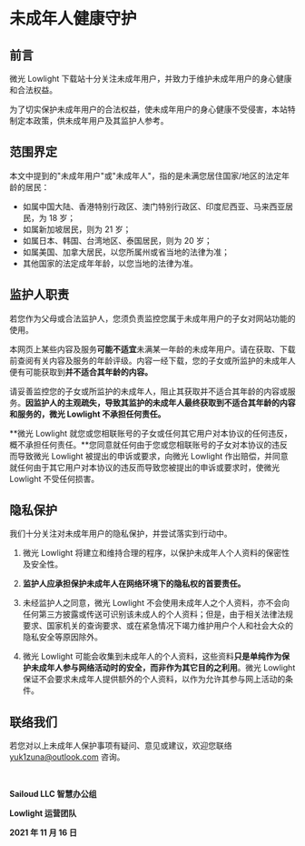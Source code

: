 # 未成年人健康守护

## 前言

微光 Lowlight 下载站十分关注未成年用户，并致力于维护未成年用户的身心健康和合法权益。

为了切实保护未成年用户的合法权益，使未成年用户的身心健康不受侵害，本站特制定本政策，供未成年用户及其监护人参考。

## 范围界定

本文中提到的"未成年用户"或"未成年人"，指的是未满您居住国家/地区的法定年龄的居民：

- 如属中国大陆、香港特别行政区、澳门特别行政区、印度尼西亚、马来西亚居民，为 18 岁；
- 如属新加坡居民，则为 21 岁；
- 如属日本、韩国、台湾地区、泰国居民，则为 20 岁；
- 如属美国、加拿大居民，以您所属州或省当地的法律为准；
- 其他国家的法定成年年龄，以您当地的法律为准。

## 监护人职责

若您作为父母或合法监护人，您须负责监控您属于未成年用户的子女对网站功能的使用。

本网页上某些内容及服务**可能不适宜**未满某一年龄的未成年用户。请在获取、下载前查阅有关内容及服务的年龄评级。内容一经下载，您的子女或所监护的未成年人便有可能获取到**并不适合其年龄的内容。**

请妥善监控您的子女或所监护的未成年人，阻止其获取并不适合其年龄的内容或服务。**因监护人的主观疏失，导致其监护的未成年人最终获取到不适合其年龄的内容和服务的，微光 Lowlight 不承担任何责任。**

**微光 Lowlight 就您或您相联账号的子女或任何其它用户对本协议的任何违反，概不承担任何责任。**您同意就任何由于您或您相联账号的子女对本协议的违反而导致微光 Lowlight 被提出的申诉或要求，向微光 Lowlight 作出赔偿，并同意就任何由于其它用户对本协议的违反而导致您被提出的申诉或要求时，使微光 Lowlight 不受任何损害。

## 隐私保护

我们十分关注对未成年用户的隐私保护，并尝试落实到行动中。

1. 微光 Lowlight 将建立和维持合理的程序，以保护未成年人个人资料的保密性及安全性。

2. **监护人应承担保护未成年人在网络环境下的隐私权的首要责任。**

3. 未经监护人之同意，微光 Lowlight 不会使用未成年人之个人资料，亦不会向任何第三方披露或传送可识别该未成人的个人资料；但是，由于相关法律法规要求、国家机关的查询要求、或在紧急情况下竭力维护用户个人和社会大众的隐私安全等原因除外。

4. 微光 Lowlight 可能会收集到未成年人的个人资料，这些资料**只是单纯作为保护未成年人参与网络活动时的安全，而非作为其它目的之利用**。微光 Lowlight 保证不会要求未成年人提供额外的个人资料，以作为允许其参与网上活动的条件。

## 联络我们

若您对以上未成年人保护事项有疑问、意见或建议，欢迎您联络 yuk1zuna@outlook.com 咨询。

⠀

**Sailoud LLC 智慧办公组**

**Lowlight 运营团队**

**2021 年 11 月 16 日**

